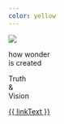 ```yaml
---
color: yellow
---
```

<div class="contained vert-center">
  <div class="left">
    <img class="full" src="/assets/images/home-slides/half.jpg" />
  </div>
  <div class="right center-align">
    <p class="sans small-bottom-gutter">how wonder<br />is created</p>
    <p class="display-serif fit-text">Truth<br />&amp;<br />Vision</p>
    <a class="preview-link" href="#">{{ linkText }}</a>
  </div>
</div>